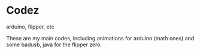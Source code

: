 # Codez
arduino, flipper, etc

These are my main codes, including animations for arduino (math ones) and some badusb, java for the flipper zero.
